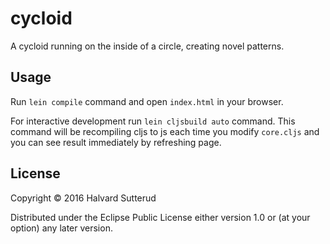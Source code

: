# cycloid
A cycloid running on the inside of a circle, creating novel patterns.

## Usage

Run `lein compile` command and open `index.html` in your browser.

For interactive development run `lein cljsbuild auto` command. This command will be recompiling cljs to js each time you modify `core.cljs` and you can see result immediately by refreshing page.

## License

Copyright © 2016 Halvard Sutterud

Distributed under the Eclipse Public License either version 1.0 or (at
your option) any later version.
